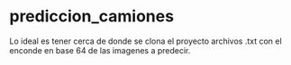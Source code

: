# prediccion_camiones

Lo ideal es tener cerca de donde se clona el proyecto archivos .txt con el enconde en base 64 de las imagenes a predecir.
